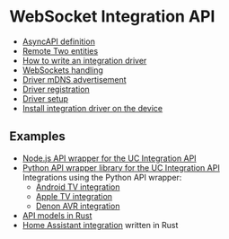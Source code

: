 # WebSocket Integration API

- [AsyncAPI definition](../../integration-api/UCR-integration-asyncapi.yaml)
- [Remote Two entities](../entities/README.md)
- [How to write an integration driver](write-integration-driver.md)
- [WebSockets handling](websocket.md)
- [Driver mDNS advertisement](driver-advertisement.md)
- [Driver registration](driver-registration.md)
- [Driver setup](driver-setup.md)
- [Install integration driver on the device](driver-installation.md)

## Examples

- [Node.js API wrapper for the UC Integration API](https://github.com/unfoldedcircle/integration-node-library)
- [Python API wrapper library for the UC Integration API](https://github.com/unfoldedcircle/integration-python-library)  
  Integrations using the Python API wrapper:
    - [Android TV integration](https://github.com/unfoldedcircle/integration-androidtv)
    - [Apple TV integration](https://github.com/unfoldedcircle/integration-appletv)
    - [Denon AVR integration](https://github.com/unfoldedcircle/integration-denonavr)
- [API models in Rust](https://github.com/unfoldedcircle/api-model-rs)
- [Home Assistant integration](https://github.com/unfoldedcircle/integration-home-assistant) written in Rust
